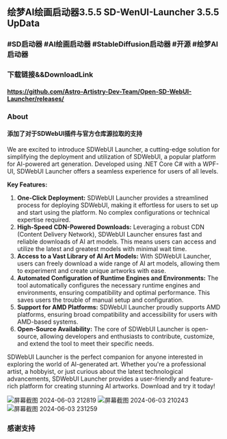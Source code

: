 ## 绘梦AI绘画启动器3.5.5 SD-WenUI-Launcher 3.5.5 UpData

### #SD启动器 #AI绘画启动器 #StableDiffusion启动器 #开源 #绘梦AI启动器
### 下载链接&&DownloadLink
#### https://github.com/Astro-Artistry-Dev-Team/Open-SD-WebUI-Launcher/releases/
### About
#### 添加了对于SDWebUI插件与官方仓库源拉取的支持

We are excited to introduce SDWebUI Launcher, a cutting-edge solution for simplifying the deployment and utilization of SDWebUI, a popular platform for AI-powered art generation. Developed using .NET Core C# with a WPF-UI, SDWebUI Launcher offers a seamless experience for users of all levels.

**Key Features:**

1. **One-Click Deployment:** SDWebUI Launcher provides a streamlined process for deploying SDWebUI, making it effortless for users to set up and start using the platform. No complex configurations or technical expertise required.
2. **High-Speed CDN-Powered Downloads:** Leveraging a robust CDN (Content Delivery Network), SDWebUI Launcher ensures fast and reliable downloads of AI art models. This means users can access and utilize the latest and greatest models with minimal wait time.
3. **Access to a Vast Library of AI Art Models:** With SDWebUI Launcher, users can freely download a wide range of AI art models, allowing them to experiment and create unique artworks with ease.
4. **Automated Configuration of Runtime Engines and Environments:** The tool automatically configures the necessary runtime engines and environments, ensuring compatibility and optimal performance. This saves users the trouble of manual setup and configuration.
5. **Support for AMD Platforms:** SDWebUI Launcher proudly supports AMD platforms, ensuring broad compatibility and accessibility for users with AMD-based systems.
6. **Open-Source Availability:** The core of SDWebUI Launcher is open-source, allowing developers and enthusiasts to contribute, customize, and extend the tool to meet their specific needs.

SDWebUI Launcher is the perfect companion for anyone interested in exploring the world of AI-generated art. Whether you're a professional artist, a hobbyist, or just curious about the latest technological advancements, SDWebUI Launcher provides a user-friendly and feature-rich platform for creating stunning AI artworks. Download and try it today!

![屏幕截图 2024-06-03 212819](https://github.com/SeiranHorizon/SD_WebUI_Launcher/assets/115577936/64acaa0d-336e-43e5-8863-47aa104af00e)
![屏幕截图 2024-06-03 210243](https://github.com/SeiranHorizon/SD_WebUI_Launcher/assets/115577936/ac958882-a922-4f63-a6b5-7e9e231ef9a5)
![屏幕截图 2024-06-03 231259](https://github.com/SeiranHorizon/SD_WebUI_Launcher/assets/115577936/de2d2ca0-13be-4a3f-a001-d2de9e2d12c9)
### 感谢支持

